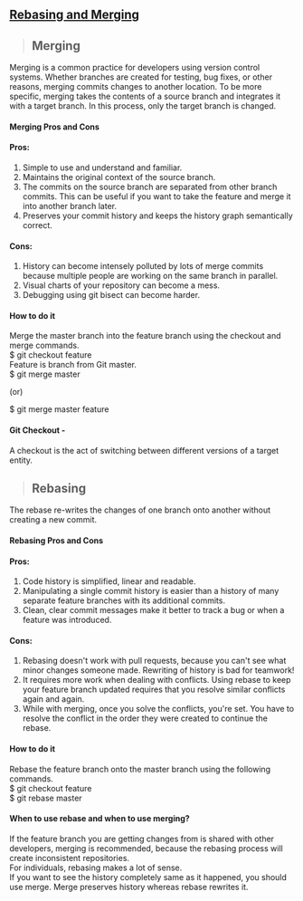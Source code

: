 ## [Rebasing and Merging](https://prayuja-teli.github.io/Blog/Git)     


> ## Merging <br/>

Merging is a common practice for developers using version control systems. Whether branches are created for testing, bug fixes, or other reasons, merging commits changes to another location. To be more specific, merging takes the contents of a source branch and integrates it with a target branch. In this process, only the target branch is changed. 

#### Merging Pros and Cons<br/>

#### Pros:<br/>

1. Simple to use and understand and familiar.<br/>
2. Maintains the original context of the source branch.<br/>
3. The commits on the source branch are separated from other branch commits. This can be useful if you want to take the feature and merge it into another branch later.<br/>
4. Preserves your commit history and keeps the history graph semantically correct.<br/>

#### Cons:<br/>
1. History can become intensely polluted by lots of merge commits because multiple people are working on the same branch in parallel.<br/>
2. Visual charts of your repository can become a mess.<br/>
3. Debugging using git bisect can become harder.<br/>

#### How to do it<br/>
Merge the master branch into the feature branch using the checkout and merge commands.<br/>
$ git checkout feature<br/> 
Feature is branch from Git master.<br/>
$ git merge master<br/>
 
(or)<br/>
 
$ git merge master feature<br/>

#### Git Checkout -<br/>

A checkout is the act of switching between different versions of a target entity.<br/>


> ## Rebasing <br/>
 
The rebase re-writes the changes of one branch onto another without creating a new commit.<br/>
 
#### Rebasing Pros and Cons <br/>

#### Pros: <br/>
1. Code history is simplified, linear and readable.<br/>
2. Manipulating a single commit history is easier than a history of many separate feature branches with its additional commits.<br/>
3. Clean, clear commit messages make it better to track a bug or when a feature was introduced.<br/>

#### Cons: <br/>

1. Rebasing doesn't work with pull requests, because you can't see what minor changes someone made. Rewriting of history is bad for teamwork!<br/>
2. It requires more work when dealing with conflicts. Using rebase to keep your feature branch updated requires that you resolve similar conflicts again and again.<br/>
3. While with merging, once you solve the conflicts, you're set. You have to resolve the conflict in the order they were created to continue the rebase.<br/>

#### How to do it<br/>
Rebase the feature branch onto the master branch using the following commands.<br/>
$ git checkout feature<br/>
$ git rebase master<br/>

#### When to use rebase and when to use merging?<br/>

If the feature branch you are getting changes from is shared with other developers, merging is recommended, because the rebasing process will create inconsistent repositories.<br/>
For individuals, rebasing makes a lot of sense.<br/>
If you want to see the history completely same as it happened, you should use merge. Merge preserves history whereas rebase rewrites it.<br/>











